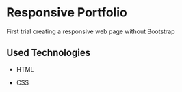 # Responsive Portfolio



First trial creating a responsive web page without Bootstrap



## Used Technologies



- HTML

- CSS